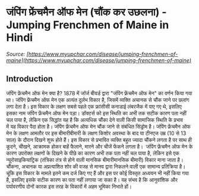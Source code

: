 # जंपिंग फ्रेंचमैन ऑफ मेन (चौंक कर उछलना) - Jumping Frenchmen of Maine in Hindi
_Source: [https://www.myupchar.com/disease/jumping-frenchmen-of-maine](https://www.myupchar.com/disease/jumping-frenchmen-of-maine)_

## Introduction
जंपिंग फ्रेंचमैन ऑफ मेन क्या है?
1878 में जॉर्ज बीयर्ड द्वारा "जंपिंग फ्रेंचमैन ऑफ मेन" का वर्णन किया गया था। जंपिंग फ्रेंचमैन ऑफ मेन एक अत्यंत दुर्लभ विकार है, जिसमें व्यक्ति अचानक से चौंक जाने पर छलांग लगा देता है। इस विकार के लक्षण सबसे पहले एक फ्रांसीसी कनाडाई लंबरजैक में पाए गए थे, इसलिए इसका नाम जंपिंग फ्रेंचमैन ऑफ मेन पड़ा। डॉक्टर्स को इस स्थिति का अभी तक सटीक कारण पता नहीं चल पाया है, लेकिन एक सिद्धांत यह है कि अत्यधिक चौंका देने वाली किसी सामाजिक स्थिति के प्रभाव में यह विकार पैदा होता है। जंपिंग फ्रेंचमैन ऑफ मेन चौंक जाने से संबंधित सिंड्रोम है।
जंपिंग फ्रेंचमैन ऑफ मेन के लक्षण
आमतौर पर इस बीमारीबीमारी के लक्षण किशोर अवस्था के बाद या टीनएज उम्र (10 से 13 साल) के दौरान दिखने शुरू होते हैं। इस विकार से प्रभावित व्यक्ति बहुत ज्यादा चौंकने लगता है पर साथ ही कूदने, चीखने, आक्रामक होकर बाहें फैलाने, मारने और चीजें फेंकने लगता है। 
जंपिंग फ्रेंचमैन ऑफ मेन के कारण
उपरोक्त लक्षणों के दिखने के पीछे का कारण अभी तक पता नहीं चल पाया है, लेकिन इसे एक न्यूरोसाइकियाट्रिक (तंत्रिका तंत्र से होने वाली मानसिक बीमारीमानसिक बीमारी) विकार माना जाता है। चौंकना, अचानक या अप्रत्याशित शोर की वजह से मानव द्वारा निकलने वाली एक सामान्य प्रतिक्रिया है। चूंकि इस विकार के मामले इतने कम दर्ज किए गए हैं और इस पर कोई विस्तृत अध्ययन भी नहीं किया गया है, इसलिए इसके सटीक कारण का पता नहीं लगाया जा सका है। यह संभव है कि आनुवांशिक और पर्यावरणीय दोनों कारक इस तरह के विकारों में अहम भूमिका निभाते हों।

